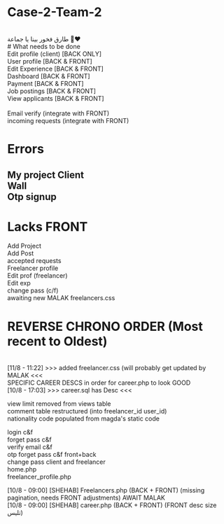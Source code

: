# Case-2-Team-2
<br/>
طارق فخور بينا يا جماعة 🤩❤️
<br/>
# What needs to be done <br/>
Edit profile (client) [BACK ONLY]<br/>
User profile [BACK & FRONT]<br/>
Edit Experience [BACK & FRONT]<br/>
Dashboard [BACK & FRONT]<br/>
Payment [BACK & FRONT]<br/>
Job postings [BACK & FRONT]<br/>
View applicants [BACK & FRONT]<br/>
<br/>
Email verify (integrate with FRONT)<br/>
incoming requests (integrate with FRONT)<br/>

# Errors <br/>
My project Client<br/>
Wall<br/>
Otp signup<br/>
---------------

# Lacks FRONT <br/>
Add Project<br/>
Add Post<br/>
accepted requests<br/>
Freelancer profile<br/>
Edit prof (freelancer)<br/>
Edit exp <br/>
change pass (c/f) <br/>
awaiting new MALAK freelancers.css <br/>


# REVERSE CHRONO ORDER (Most recent to Oldest)
<br/>
[11/8 - 11:22] >>> added freelancer.css (will probably get updated by MALAK <<< <br/>
SPECIFIC CAREER DESCS in order for career.php to look GOOD <br/>
[10/8 - 17:03] >>> career.sql has Desc <<< <br/>

view limit removed from views table<br/>
comment table restructured (into freelancer_id 	user_id)<br/>
nationality code populated from magda's static code <br/>

login c&f<br/>
forget pass c&f<br/>
verify email c&f<br/>
otp forget pass c&f front+back<br/>
change pass client and freelancer<br/>
home.php<br/>
freelancer_profile.php<br/>

[10/8 - 09:00] [SHEHAB] Freelancers.php (BACK + FRONT) (missing pagination, needs FRONT adjustments) AWAIT MALAK<br/>
[10/8 - 09:00] [SHEHAB] career.php (BACK + FRONT) (FRONT desc size تليس)<br/>
